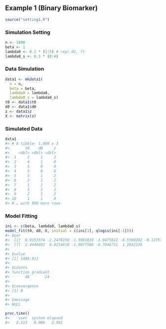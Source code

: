 
<!-- README.md is generated from README.Rmd. Please edit that file -->

## Example 1 (Binary Biomarker)

``` r
source("setting1.R")
```

### Simulation Setting

``` r
n <- 1000
beta <- 1
lambda0 <- 0.1 * (1:5) # rep(.01, 7)
lambda0_s <- 0.1 * (8:4)
```

### Data Simulation

``` r
data1 <- mkdata1(
  n = n, 
  beta = beta, 
  lambda0 = lambda0, 
  lambda0_s = lambda0_s)
t0 <- data1$t0
d0 <- data1$d0
z <- data1$z
X <- matrix(z)
```

### Simulated Data

``` r
data1
#> # A tibble: 1,000 x 3
#>       t0    d0     z
#>    <dbl> <dbl> <dbl>
#>  1     3     1     2
#>  2     4     1     0
#>  3     5     0     0
#>  4     5     0     0
#>  5     3     1     2
#>  6     2     1     2
#>  7     1     1     2
#>  8     3     1     2
#>  9     2     1     2
#> 10     1     1     0
#> # … with 990 more rows
```

### Model Fitting

``` r
ini <- c(beta, lambda0, lambda0_s)
model_fit(t0, d0, X, initial = c(ini[1], qlogis(ini[-1])))
#> $par
#>  [1]  0.9153374 -2.2478150 -1.5981839 -1.0475622 -0.5560202 -0.1275710
#>  [7]  2.4446682  0.8254618 -1.0077586 -6.7846731  1.1032328
#> 
#> $value
#> [1] 1489.911
#> 
#> $counts
#> function gradient 
#>       48       24 
#> 
#> $convergence
#> [1] 0
#> 
#> $message
#> NULL
```

``` r
proc.time()
#>    user  system elapsed 
#>   2.513   0.086   2.591
```

